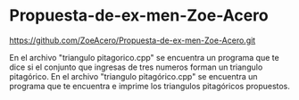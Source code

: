 # Propuesta-de-ex-men-Zoe-Acero

https://github.com/ZoeAcero/Propuesta-de-ex-men-Zoe-Acero.git

En el archivo "triangulo pitagorico.cpp" se encuentra un programa que te dice si el conjunto que ingresas de tres numeros forman un triangulo pitagórico.
En el archivo "triangulo pitagórico.cpp" se encuentra un programa que te encuentra e imprime los triangulos pitagóricos propuestos.
